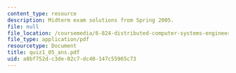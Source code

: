 ```yaml
---
content_type: resource
description: Midterm exam solutions from Spring 2005.
file: null
file_location: /coursemedia/6-824-distributed-computer-systems-engineering-spring-2006/a8bf752dc3de02c7dc40147c55965c73_quiz1_05_ans.pdf
file_type: application/pdf
resourcetype: Document
title: quiz1_05_ans.pdf
uid: a8bf752d-c3de-02c7-dc40-147c55965c73
---
```

